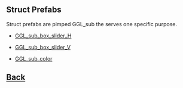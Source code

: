 ## Struct Prefabs

Struct prefabs are pimped GGL_sub the serves one specific purpose.

- [GGL_sub_box_slider_H](https://github.com/Ced30/GML-GUI-Library-GGL-Documentation/blob/main/API/GGL_Struct_Prefabs/GGL_sub_box_slider_H.md)

- [GGL_sub_box_slider_V](https://github.com/Ced30/GML-GUI-Library-GGL-Documentation/blob/main/API/GGL_Struct_Prefabs/GGL_sub_box_slider_V.md)

- [GGL_sub_color](https://github.com/Ced30/GML-GUI-Library-GGL-Documentation/blob/main/API/GGL_Struct_Prefabs/GGL_sub_color.md)

## [Back](https://github.com/Ced30/GML-GUI-Library-GGL-Documentation/blob/main/README.md)
